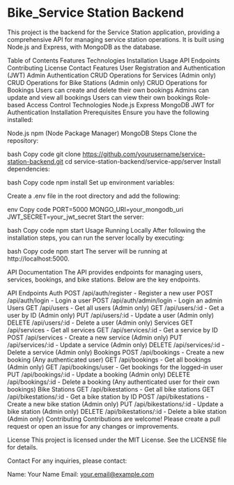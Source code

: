 
# Bike_Service Station Backend
This project is the backend for the Service Station application, providing a comprehensive API for managing service station operations. It is built using Node.js and Express, with MongoDB as the database.

Table of Contents
Features
Technologies
Installation
Usage
API Endpoints
Contributing
License
Contact
Features
User Registration and Authentication (JWT)
Admin Authentication
CRUD Operations for Services (Admin only)
CRUD Operations for Bike Stations (Admin only)
CRUD Operations for Bookings
Users can create and delete their own bookings
Admins can update and view all bookings
Users can view their own bookings
Role-based Access Control
Technologies
Node.js
Express
MongoDB
JWT for Authentication
Installation
Prerequisites
Ensure you have the following installed:

Node.js
npm (Node Package Manager)
MongoDB
Steps
Clone the repository:

bash
Copy code
git clone https://github.com/yourusername/service-station-backend.git
cd service-station-backend/service-app/server
Install dependencies:

bash
Copy code
npm install
Set up environment variables:

Create a .env file in the root directory and add the following:

env
Copy code
PORT=5000
MONGO_URI=your_mongodb_uri
JWT_SECRET=your_jwt_secret
Start the server:

bash
Copy code
npm start
Usage
Running Locally
After following the installation steps, you can run the server locally by executing:

bash
Copy code
npm start
The server will be running at http://localhost:5000.

API Documentation
The API provides endpoints for managing users, services, bookings, and bike stations. Below are the key endpoints.

API Endpoints
Auth
POST /api/auth/register - Register a new user
POST /api/auth/login - Login a user
POST /api/auth/admin/login - Login an admin
Users
GET /api/users - Get all users (Admin only)
GET /api/users/:id - Get a user by ID (Admin only)
PUT /api/users/:id - Update a user (Admin only)
DELETE /api/users/:id - Delete a user (Admin only)
Services
GET /api/services - Get all services
GET /api/services/:id - Get a service by ID
POST /api/services - Create a new service (Admin only)
PUT /api/services/:id - Update a service (Admin only)
DELETE /api/services/:id - Delete a service (Admin only)
Bookings
POST /api/bookings - Create a new booking (Any authenticated user)
GET /api/bookings - Get all bookings (Admin only)
GET /api/bookings/user - Get bookings for the logged-in user
PUT /api/bookings/:id - Update a booking (Admin only)
DELETE /api/bookings/:id - Delete a booking (Any authenticated user for their own bookings)
Bike Stations
GET /api/bikestations - Get all bike stations
GET /api/bikestations/:id - Get a bike station by ID
POST /api/bikestations - Create a new bike station (Admin only)
PUT /api/bikestations/:id - Update a bike station (Admin only)
DELETE /api/bikestations/:id - Delete a bike station (Admin only)
Contributing
Contributions are welcome! Please create a pull request or open an issue for any changes or improvements.

License
This project is licensed under the MIT License. See the LICENSE file for details.

Contact
For any inquiries, please contact:

Name: Your Name
Email: your.email@example.com
